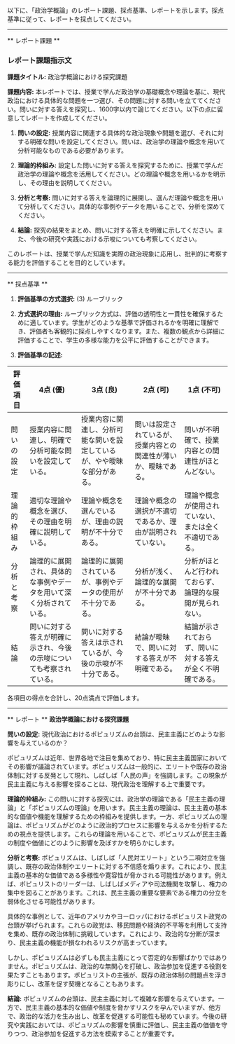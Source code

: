 以下に、「政治学概論」のレポート課題、採点基準、レポートを示します。採点基準に従って、レポートを採点してください。

---------------------------------------
** レポート課題 **

### レポート課題指示文

**課題タイトル:** 政治学概論における探究課題

**課題内容:** 本レポートでは、授業で学んだ政治学の基礎概念や理論を基に、現代政治における具体的な問題を一つ選び、その問題に対する問いを立ててください。問いに対する答えを探究し、1600字以内で論じてください。以下の点に留意してレポートを作成してください。

1. **問いの設定:** 授業内容に関連する具体的な政治現象や問題を選び、それに対する明確な問いを設定してください。問いは、政治学の理論や概念を用いて分析可能なものである必要があります。

2. **理論的枠組み:** 設定した問いに対する答えを探究するために、授業で学んだ政治学の理論や概念を活用してください。どの理論や概念を用いるかを明示し、その理由を説明してください。

3. **分析と考察:** 問いに対する答えを論理的に展開し、選んだ理論や概念を用いて分析してください。具体的な事例やデータを用いることで、分析を深めてください。

4. **結論:** 探究の結果をまとめ、問いに対する答えを明確に示してください。また、今後の研究や実践における示唆についても考察してください。

このレポートは、授業で学んだ知識を実際の政治現象に応用し、批判的に考察する能力を評価することを目的としています。

---------------------------------------
** 採点基準 **

1. **評価基準の方式選択:** (3) ルーブリック

2. **方式選択の理由:** ルーブリック方式は、評価の透明性と一貫性を確保するために適しています。学生がどのような基準で評価されるかを明確に理解でき、評価者も客観的に採点しやすくなります。また、複数の観点から詳細に評価することで、学生の多様な能力を公平に評価することができます。

3. **評価基準の記述:**

| 評価項目       | 4点 (優)                                                                 | 3点 (良)                                                               | 2点 (可)                                                               | 1点 (不可)                                                             |
|----------------|---------------------------------------------------------------------------|------------------------------------------------------------------------|------------------------------------------------------------------------|------------------------------------------------------------------------|
| 問いの設定     | 授業内容に関連し、明確で分析可能な問いを設定している。                     | 授業内容に関連し、分析可能な問いを設定しているが、やや曖昧な部分がある。 | 問いは設定されているが、授業内容との関連性が薄いか、曖昧である。       | 問いが不明確で、授業内容との関連性がほとんどない。                     |
| 理論的枠組み   | 適切な理論や概念を選び、その理由を明確に説明している。                     | 理論や概念を選んでいるが、理由の説明が不十分である。                   | 理論や概念の選択が不適切であるか、理由が説明されていない。             | 理論や概念が使用されていない、または全く不適切である。                 |
| 分析と考察     | 論理的に展開され、具体的な事例やデータを用いて深く分析されている。         | 論理的に展開されているが、事例やデータの使用が不十分である。           | 分析が浅く、論理的な展開が不十分である。                               | 分析がほとんど行われておらず、論理的な展開が見られない。               |
| 結論           | 問いに対する答えが明確に示され、今後の示唆についても考察されている。       | 問いに対する答えは示されているが、今後の示唆が不十分である。           | 結論が曖昧で、問いに対する答えが不明確である。                         | 結論が示されておらず、問いに対する答えが全く不明確である。             |

各項目の得点を合計し、20点満点で評価します。

---------------------------------------
** レポート **
**政治学概論における探究課題**

**問いの設定:**
現代政治におけるポピュリズムの台頭は、民主主義にどのような影響を与えているのか？

ポピュリズムは近年、世界各地で注目を集めており、特に民主主義国家においてその影響が議論されています。ポピュリズムは一般的に、エリートや既存の政治体制に対する反発として現れ、しばしば「人民の声」を強調します。この現象が民主主義に与える影響を探ることは、現代政治を理解する上で重要です。

**理論的枠組み:**
この問いに対する探究には、政治学の理論である「民主主義の理論」と「ポピュリズムの理論」を用います。民主主義の理論は、民主主義の基本的な価値や機能を理解するための枠組みを提供します。一方、ポピュリズムの理論は、ポピュリズムがどのように政治的プロセスに影響を与えるかを分析するための視点を提供します。これらの理論を用いることで、ポピュリズムが民主主義の制度や価値にどのように影響を及ぼすかを明らかにします。

**分析と考察:**
ポピュリズムは、しばしば「人民対エリート」という二項対立を強調し、既存の政治体制やエリートに対する不信感を煽ります。これにより、民主主義の基本的な価値である多様性や寛容性が脅かされる可能性があります。例えば、ポピュリストのリーダーは、しばしばメディアや司法機関を攻撃し、権力の集中を図ることがあります。これは、民主主義の重要な要素である権力の分立を弱体化させる可能性があります。

具体的な事例として、近年のアメリカやヨーロッパにおけるポピュリスト政党の台頭が挙げられます。これらの政党は、移民問題や経済的不平等を利用して支持を集め、既存の政治体制に挑戦しています。これにより、政治的な分断が深まり、民主主義の機能が損なわれるリスクが高まっています。

しかし、ポピュリズムは必ずしも民主主義にとって否定的な影響ばかりではありません。ポピュリズムは、政治的な無関心を打破し、政治参加を促進する役割を果たすこともあります。ポピュリストの主張が、既存の政治体制の問題点を浮き彫りにし、改革を促す契機となることもあります。

**結論:**
ポピュリズムの台頭は、民主主義に対して複雑な影響を与えています。一方で、民主主義の基本的な価値や制度を脅かすリスクを孕んでいますが、他方で、政治的な活力を生み出し、改革を促進する可能性も秘めています。今後の研究や実践においては、ポピュリズムの影響を慎重に評価し、民主主義の価値を守りつつ、政治参加を促進する方法を模索することが重要です。

